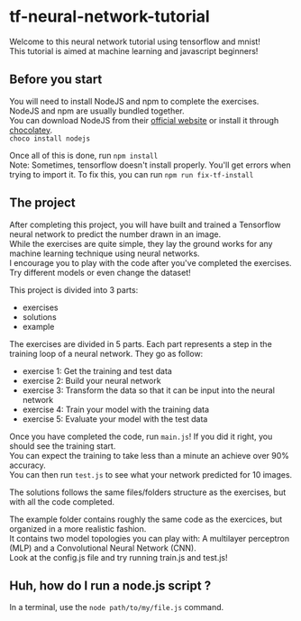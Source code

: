 # tf-neural-network-tutorial
Welcome to this neural network tutorial using tensorflow and mnist!  
This tutorial is aimed at machine learning and javascript beginners!  

## Before you start
You will need to install NodeJS and npm to complete the exercises.  
NodeJS and npm are usually bundled together.  
You can download NodeJS from their [official website](https://nodejs.org/en/) or install it through [chocolatey](https://chocolatey.org/packages/nodejs).  
``choco install nodejs``

Once all of this is done, run ``npm install``  
Note: Sometimes, tensorflow doesn't install properly. You'll get errors when trying to import it. To fix this, you can run ``npm run fix-tf-install``  

## The project
After completing this project, you will have built and trained a Tensorflow neural network to predict the number drawn in an image.  
While the exercises are quite simple, they lay the ground works for any machine learning technique using neural networks.  
I encourage you to play with the code after you've completed the exercises. Try different models or even change the dataset!  

This project is divided into 3 parts:
- exercises
- solutions
- example

The exercises are divided in 5 parts. Each part represents a step in the training loop of a neural network. They go as follow:
- exercise 1: Get the training and test data  
- exercise 2: Build your neural network  
- exercise 3: Transform the data so that it can be input into the neural network  
- exercise 4: Train your model with the training data  
- exercise 5: Evaluate your model with the test data  

Once you have completed the code, run ``main.js``! If you did it right, you should see the training start.  
You can expect the training to take less than a minute an achieve over 90% accuracy.  
You can then run ``test.js`` to see what your network predicted for 10 images.  

The solutions follows the same files/folders structure as the exercises, but with all the code completed.  

The example folder contains roughly the same code as the exercices, but organized in a more realistic fashion.  
It contains two model topologies you can play with: A multilayer perceptron (MLP) and a Convolutional Neural Network (CNN).  
Look at the config.js file and try running train.js and test.js!  

## Huh, how do I run a node.js script ?
In a terminal, use the ``node path/to/my/file.js`` command.   